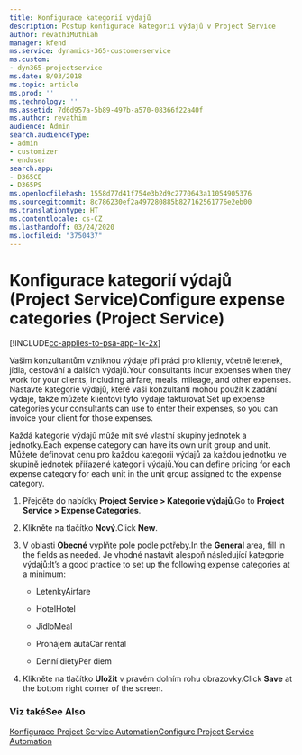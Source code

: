 ```yaml
---
title: Konfigurace kategorií výdajů
description: Postup konfigurace kategorií výdajů v Project Service
author: revathiMuthiah
manager: kfend
ms.service: dynamics-365-customerservice
ms.custom:
- dyn365-projectservice
ms.date: 8/03/2018
ms.topic: article
ms.prod: ''
ms.technology: ''
ms.assetid: 7d6d957a-5b89-497b-a570-08366f22a40f
ms.author: revathim
audience: Admin
search.audienceType:
- admin
- customizer
- enduser
search.app:
- D365CE
- D365PS
ms.openlocfilehash: 1558d77d41f754e3b2d9c2770643a11054905376
ms.sourcegitcommit: 8c786230ef2a497280885b827162561776e2eb00
ms.translationtype: HT
ms.contentlocale: cs-CZ
ms.lasthandoff: 03/24/2020
ms.locfileid: "3750437"
---
```

# <a name="configure-expense-categories-project-service"></a><span data-ttu-id="1fd5a-103">Konfigurace kategorií výdajů (Project Service)</span><span class="sxs-lookup"><span data-stu-id="1fd5a-103">Configure expense categories (Project Service)</span></span>

[!INCLUDE[cc-applies-to-psa-app-1x-2x](../includes/cc-applies-to-psa-app-1x-2x.md)]

<span data-ttu-id="1fd5a-104">Vašim konzultantům vzniknou výdaje při práci pro klienty, včetně letenek, jídla, cestování a dalších výdajů.</span><span class="sxs-lookup"><span data-stu-id="1fd5a-104">Your consultants incur expenses when they work for your clients, including airfare, meals, mileage, and other expenses.</span></span> <span data-ttu-id="1fd5a-105">Nastavte kategorie výdajů, které vaši konzultanti mohou použít k zadání výdaje, takže můžete klientovi tyto výdaje fakturovat.</span><span class="sxs-lookup"><span data-stu-id="1fd5a-105">Set up expense categories your consultants can use to enter their expenses, so you can invoice your client for those expenses.</span></span>  
  
<span data-ttu-id="1fd5a-106">Každá kategorie výdajů může mít své vlastní skupiny jednotek a jednotky.</span><span class="sxs-lookup"><span data-stu-id="1fd5a-106">Each expense category can have its own unit group and unit.</span></span> <span data-ttu-id="1fd5a-107">Můžete definovat cenu pro každou kategorii výdajů za každou jednotku ve skupině jednotek přiřazené kategorii výdajů.</span><span class="sxs-lookup"><span data-stu-id="1fd5a-107">You can define pricing for each expense category for each unit in the unit group assigned to the expense category.</span></span>  
  
1.  <span data-ttu-id="1fd5a-108">Přejděte do nabídky **Project Service > Kategorie výdajů**.</span><span class="sxs-lookup"><span data-stu-id="1fd5a-108">Go to **Project Service > Expense Categories**.</span></span>  
  
2.  <span data-ttu-id="1fd5a-109">Klikněte na tlačítko **Nový**.</span><span class="sxs-lookup"><span data-stu-id="1fd5a-109">Click **New**.</span></span>  
  
3.  <span data-ttu-id="1fd5a-110">V oblasti **Obecné** vyplňte pole podle potřeby.</span><span class="sxs-lookup"><span data-stu-id="1fd5a-110">In the **General** area, fill in the fields as needed.</span></span> <span data-ttu-id="1fd5a-111">Je vhodné nastavit alespoň následující kategorie výdajů:</span><span class="sxs-lookup"><span data-stu-id="1fd5a-111">It’s a good practice to set up the following expense categories at a minimum:</span></span>  
  
    -   <span data-ttu-id="1fd5a-112">Letenky</span><span class="sxs-lookup"><span data-stu-id="1fd5a-112">Airfare</span></span>  
  
    -   <span data-ttu-id="1fd5a-113">Hotel</span><span class="sxs-lookup"><span data-stu-id="1fd5a-113">Hotel</span></span>  
  
    -   <span data-ttu-id="1fd5a-114">Jídlo</span><span class="sxs-lookup"><span data-stu-id="1fd5a-114">Meal</span></span>  
  
    -   <span data-ttu-id="1fd5a-115">Pronájem auta</span><span class="sxs-lookup"><span data-stu-id="1fd5a-115">Car rental</span></span>  
  
    -   <span data-ttu-id="1fd5a-116">Denní diety</span><span class="sxs-lookup"><span data-stu-id="1fd5a-116">Per diem</span></span>  
  
4.  <span data-ttu-id="1fd5a-117">Klikněte na tlačítko **Uložit** v pravém dolním rohu obrazovky.</span><span class="sxs-lookup"><span data-stu-id="1fd5a-117">Click **Save** at the bottom right corner of the screen.</span></span>  
  
### <a name="see-also"></a><span data-ttu-id="1fd5a-118">Viz také</span><span class="sxs-lookup"><span data-stu-id="1fd5a-118">See Also</span></span>  
 [<span data-ttu-id="1fd5a-119">Konfigurace Project Service Automation</span><span class="sxs-lookup"><span data-stu-id="1fd5a-119">Configure Project Service Automation</span></span>](../project-service/configure.md)
